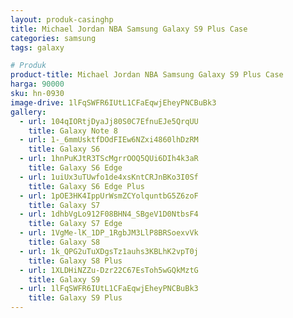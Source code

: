 ```yaml
---
layout: produk-casinghp
title: Michael Jordan NBA Samsung Galaxy S9 Plus Case
categories: samsung
tags: galaxy

# Produk
product-title: Michael Jordan NBA Samsung Galaxy S9 Plus Case
harga: 90000
sku: hn-0930
image-drive: 1lFqSWFR6IUtL1CFaEqwjEheyPNCBuBk3
gallery:
  - url: 104qIORtjDyaJj80S0C7EfnuEJe5QrqUU
    title: Galaxy Note 8
  - url: 1-_6mmUsktfDOdFIEw6NZxi4860lhDzRM
    title: Galaxy S6
  - url: 1hnPuKJtR3TScMgrrOOQ5QUi6DIh4k3aR
    title: Galaxy S6 Edge
  - url: 1uiUx3uTUwfo1de4xsKntCRJnBKo3I0Sf
    title: Galaxy S6 Edge Plus
  - url: 1pOE3HK4IppUrWsmZCYolquntbG5Z6zoF
    title: Galaxy S7
  - url: 1dhbVgLo912F08BHN4_SBgeV1D0NtbsF4
    title: Galaxy S7 Edge
  - url: 1VgMe-lK_1DP_1RgbJM3LlP8BRSoexvVk
    title: Galaxy S8
  - url: 1k_QPG2uTuXDgsTz1auhs3KBLhK2vpT0j
    title: Galaxy S8 Plus
  - url: 1XLDHiNZZu-Dzr22C67EsToh5wGQkMztG
    title: Galaxy S9
  - url: 1lFqSWFR6IUtL1CFaEqwjEheyPNCBuBk3
    title: Galaxy S9 Plus
---
```

